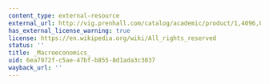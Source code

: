 ```yaml
---
content_type: external-resource
external_url: http://vig.prenhall.com/catalog/academic/product/1,4096,0130671002,00.html
has_external_license_warning: true
license: https://en.wikipedia.org/wiki/All_rights_reserved
status: ''
title: _Macroeconomics_
uid: 6ea7972f-c5ae-47bf-b855-8d1ada3c3037
wayback_url: ''
---
```

